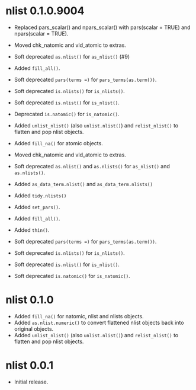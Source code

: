 # nlist 0.1.0.9004

- Replaced pars_scalar() and npars_scalar() with pars(scalar = TRUE) and npars(scalar = TRUE).
- Moved chk_natomic and vld_atomic to extras.
- Soft deprecated `as.nlist()` for `as_nlist()` (#9)
- Added `fill_all()`.
- Soft deprecated `pars(terms =)` for `pars_terms(as.term())`.
- Soft deprecated `is.nlists()` for `is_nlists()`.
- Soft deprecated `is.nlist()` for `is_nlist()`.
- Deprecated `is.natomic()` for `is_natomic()`.
- Added `unlist_nlist()` (also `unlist.nlist()`) and `relist_nlist()` to flatten and pop nlist objects.
- Added `fill_na()` for atomic objects.


- Moved chk_natomic and vld_atomic to extras.
- Soft deprecated `as.nlist()` and `as.nlists()` for `as_nlist()` and `as.nlists()`.
- Added `as_data_term.nlist()` and `as_data_term.nlists()`
- Added `tidy.nlists()`
- Added `set_pars()`.
- Added `fill_all()`.
- Added `thin()`.
- Soft deprecated `pars(terms =)` for `pars_terms(as.term())`.
- Soft deprecated `is.nlists()` for `is_nlists()`.
- Soft deprecated `is.nlist()` for `is_nlist()`.
- Soft deprecated `is.natomic()` for `is_natomic()`.

# nlist 0.1.0

- Added `fill_na()` for natomic, nlist and nlists objects.
- Added `as.nlist.numeric()` to convert flattened nlist objects back into original objects.
- Added `unlist_nlist()` (also `unlist.nlist()`) and `relist_nlist()` to flatten and pop nlist objects.

# nlist 0.0.1

- Initial release.
